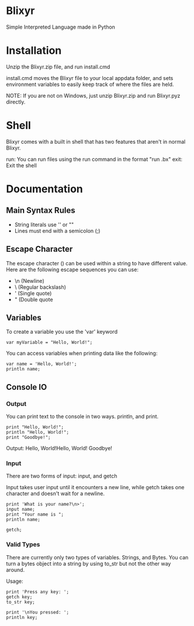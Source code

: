 # Blixyr
Simple Interpreted Language made in Python

# Installation
Unzip the Blixyr.zip file, and run install.cmd

install.cmd moves the Blixyr file to your local appdata folder, and sets environment variables to easily keep track of where the files are held.

NOTE: If you are not on Windows, just unzip Blixyr.zip and run Blixyr.pyz directly.

# Shell
Blixyr comes with a built in shell that has two features that aren't in normal Blixyr.

run: You can run files using the run command in the format "run <filename>.bx"
exit: Exit the shell

# Documentation
## Main Syntax Rules
- String literals use '' or ""
- Lines must end with a semicolon (;)

## Escape Character
The escape character (\) can be used within a string to have different value.  Here are the following escape sequences you can use:
- \n (Newline)
- \\ (Regular backslash)
- \' (Single quote)
- \" (Double quote

## Variables
To create a variable you use the 'var' keyword
```
var myVariable = "Hello, World!";
```

You can access variables when printing data like the following:
```
var name = 'Hello, World!';
println name;
```

## Console IO
### Output
You can print text to the console in two ways.  println, and print.

```
print "Hello, World!";
println "Hello, World!";
print "Goodbye!";
```

Output:
Hello, World!Hello, World!
Goodbye!

### Input
There are two forms of input: input, and getch

Input takes user input until it encounters a new line, while getch takes one character and doesn't wait for a newline.
```
print 'What is your name?\n>';
input name;
print "Your name is ";
println name;

getch;
```

### Valid Types
There are currently only two types of variables.  Strings, and Bytes.  You can turn a bytes object into a string by using to_str but not the other way around.

Usage:
```
print 'Press any key: ';
getch key;
to_str key;

print '\nYou pressed: ';
println key;
```
